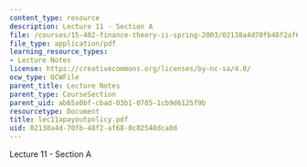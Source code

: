 ```yaml
---
content_type: resource
description: Lecture 11 - Section A
file: /courses/15-402-finance-theory-ii-spring-2003/02138a4d70fb48f2af680c82548dca8d_lec11apayoutpolicy.pdf
file_type: application/pdf
learning_resource_types:
- Lecture Notes
license: https://creativecommons.org/licenses/by-nc-sa/4.0/
ocw_type: OCWFile
parent_title: Lecture Notes
parent_type: CourseSection
parent_uid: ab65a0bf-cbad-03b1-0785-1cb9d6125f9b
resourcetype: Document
title: lec11apayoutpolicy.pdf
uid: 02138a4d-70fb-48f2-af68-0c82548dca8d
---
```

Lecture 11 - Section A